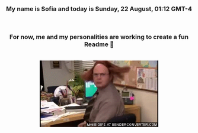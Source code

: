 


<div align="center">
<h3 >My name is Sofia and today is Sunday, 22 August, 01:12 GMT-4</h3><br>
<h3 >For now, me and my personalities are working to create a fun Readme 👋
</h3><br>
<img src='img/dwight.gif' alt='working...'/>
</div>
